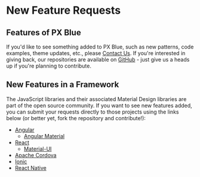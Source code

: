# New Feature Requests

## Features of PX Blue
If you'd like to see something added to PX Blue, such as new patterns, code examples, theme updates, etc., please <a href="mailto:pxblue@eaton.com">Contact Us</a>. If you're interested in giving back, our repositories are available on [GitHub](https://github.com/pxblue) - just give us a heads up if you're planning to contribute.

## New Features in a Framework
The JavaScript libraries and their associated Material Design libraries are part of the open source community. If you want to see new features added, you can submit your requests directly to those projects using the links below (or better yet, fork the repository and contribute!):

* [Angular](https://github.com/angular/angular/issues)
    * [Angular Material](https://github.com/angular/material2)
* [React](https://github.com/facebook/react/issues)
    * [Material-UI](https://github.com/mui-org/material-ui/issues)
* [Apache Cordova](https://github.com/apache/cordova/issues)
* [Ionic](https://github.com/ionic-team/ionic/issues)
* [React Native](https://github.com/facebook/react-native/issues)


